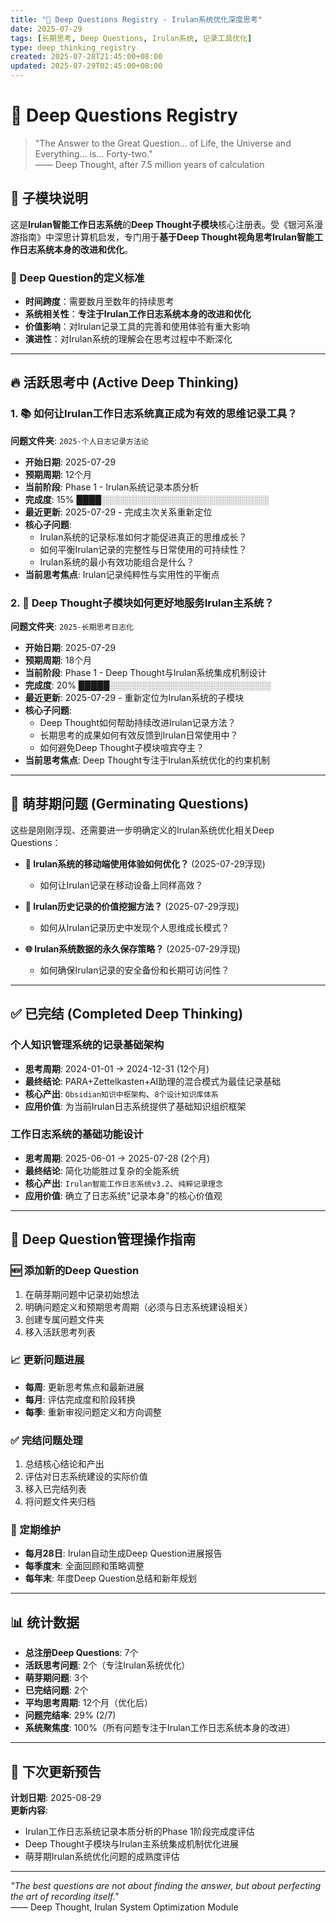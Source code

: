 ```yaml
---
title: "🌌 Deep Questions Registry - Irulan系统优化深度思考"
date: 2025-07-29
tags: [长期思考, Deep Questions, Irulan系统, 记录工具优化]
type: deep_thinking_registry
created: 2025-07-28T21:45:00+08:00
updated: 2025-07-29T02:45:00+08:00
---
```


# 🌌 Deep Questions Registry

> "The Answer to the Great Question... of Life, the Universe and Everything... is... Forty-two."  
> —— Deep Thought, after 7.5 million years of calculation

## 📖 子模块说明

这是**Irulan智能工作日志系统**的**Deep Thought子模块**核心注册表。受《银河系漫游指南》中深思计算机启发，专门用于**基于Deep Thought视角思考Irulan智能工作日志系统本身的改进和优化**。

### 🎯 Deep Question的定义标准
- **时间跨度**：需要数月至数年的持续思考
- **系统相关性**：**专注于Irulan工作日志系统本身的改进和优化**
- **价值影响**：对Irulan记录工具的完善和使用体验有重大影响
- **演进性**：对Irulan系统的理解会在思考过程中不断深化

---

## 🔥 活跃思考中 (Active Deep Thinking)

### 1. 📚 如何让Irulan工作日志系统真正成为有效的思维记录工具？
**问题文件夹**: `2025-个人日志记录方法论`
- **开始日期**: 2025-07-29
- **预期周期**: 12个月
- **当前阶段**: Phase 1 - Irulan系统记录本质分析
- **完成度**: 15% ████░░░░░░░░░░░░░░░░░░░░░░░░░░░
- **最近更新**: 2025-07-29 - 完成主次关系重新定位
- **核心子问题**: 
  - Irulan系统的记录标准如何才能促进真正的思维成长？
  - 如何平衡Irulan记录的完整性与日常使用的可持续性？
  - Irulan系统的最小有效功能组合是什么？
- **当前思考焦点**: Irulan记录纯粹性与实用性的平衡点

### 2. 🧠 Deep Thought子模块如何更好地服务Irulan主系统？
**问题文件夹**: `2025-长期思考日志化`
- **开始日期**: 2025-07-29  
- **预期周期**: 18个月
- **当前阶段**: Phase 1 - Deep Thought与Irulan系统集成机制设计
- **完成度**: 20% █████░░░░░░░░░░░░░░░░░░░░░░░░░░
- **最近更新**: 2025-07-29 - 重新定位为Irulan系统的子模块
- **核心子问题**:
  - Deep Thought如何帮助持续改进Irulan记录方法？
  - 长期思考的成果如何有效反馈到Irulan日常使用中？
  - 如何避免Deep Thought子模块喧宾夺主？
- **当前思考焦点**: Deep Thought专注于Irulan系统优化的约束机制

---

## 🌱 萌芽期问题 (Germinating Questions)

这些是刚刚浮现、还需要进一步明确定义的Irulan系统优化相关Deep Questions：

- **📱 Irulan系统的移动端使用体验如何优化？** (2025-07-29浮现)
  - 如何让Irulan记录在移动设备上同样高效？
  
- **🔄 Irulan历史记录的价值挖掘方法？** (2025-07-29浮现)
  - 如何从Irulan记录历史中发现个人思维成长模式？
  
- **🌐 Irulan系统数据的永久保存策略？** (2025-07-29浮现)
  - 如何确保Irulan记录的安全备份和长期可访问性？

---

## ✅ 已完结 (Completed Deep Thinking)

### 个人知识管理系统的记录基础架构
- **思考周期**: 2024-01-01 → 2024-12-31 (12个月)  
- **最终结论**: PARA+Zettelkasten+AI助理的混合模式为最佳记录基础
- **核心产出**: `Obsidian知识中枢架构`、`8个设计知识库体系`
- **应用价值**: 为当前Irulan日志系统提供了基础知识组织框架

### 工作日志系统的基础功能设计
- **思考周期**: 2025-06-01 → 2025-07-28 (2个月)
- **最终结论**: 简化功能胜过复杂的全能系统
- **核心产出**: `Irulan智能工作日志系统v3.2`、`纯粹记录理念`
- **应用价值**: 确立了日志系统"记录本身"的核心价值观

---

## 🔄 Deep Question管理操作指南

### 🆕 添加新的Deep Question
1. 在萌芽期问题中记录初始想法
2. 明确问题定义和预期思考周期（必须与日志系统建设相关）
3. 创建专属问题文件夹
4. 移入活跃思考列表

### 📈 更新问题进展
- **每周**: 更新思考焦点和最新进展
- **每月**: 评估完成度和阶段转换
- **每季**: 重新审视问题定义和方向调整

### ✅ 完结问题处理
1. 总结核心结论和产出
2. 评估对日志系统建设的实际价值
3. 移入已完结列表
4. 将问题文件夹归档

### 🧹 定期维护
- **每月28日**: Irulan自动生成Deep Question进展报告
- **每季度末**: 全面回顾和策略调整
- **每年末**: 年度Deep Question总结和新年规划

---

## 📊 统计数据

- **总注册Deep Questions**: 7个
- **活跃思考问题**: 2个（专注Irulan系统优化）
- **萌芽期问题**: 3个  
- **已完结问题**: 2个
- **平均思考周期**: 12个月（优化后）
- **问题完结率**: 29% (2/7)
- **系统聚焦度**: 100%（所有问题专注于Irulan工作日志系统本身的改进）

---

## 🎯 下次更新预告

**计划日期**: 2025-08-29  
**更新内容**: 
- Irulan工作日志系统记录本质分析的Phase 1阶段完成度评估
- Deep Thought子模块与Irulan主系统集成机制优化进展
- 萌芽期Irulan系统优化问题的成熟度评估

---

*"The best questions are not about finding the answer, but about perfecting the art of recording itself."*  
—— Deep Thought, Irulan System Optimization Module